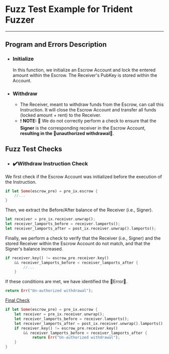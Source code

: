 # Fuzz Test Example for Trident Fuzzer

---

## Program and Errors Description

- ### Initialize
    In this function, we initialize an Escrow Account and lock the entered amount within the Escrow. The Receiver's PubKey is stored within the Account.

- ### Withdraw
    - The Receiver, meant to withdraw funds from the Escrow, can call this Instruction. It will close the Escrow Account and transfer all funds (locked amount + rent) to the Receiver.
    - ❗ **NOTE:** 🐛 We do not correctly perform a check to ensure that the **Signer** is the corresponding receiver in the Escrow Account, **resulting in the 🚨unauthorized withdrawal🚨**.

## Fuzz Test Checks
- ### ✔️Withdraw Instruction Check
We first check if the Escrow Account was initialized before the execution of the Instruction.
```rust
if let Some(escrow_pre) = pre_ix.escrow {
    //...
}
```
Then, we extract the Before/After balance of the Receiver (i.e., Signer).
```rust
let receiver = pre_ix.receiver.unwrap();
let receiver_lamports_before = receiver.lamports();
let receiver_lamports_after = post_ix.receiver.unwrap().lamports();
```
Finally, we perform a check to verify that the Receiver (i.e., Signer) and the stored Receiver within the Escrow Account do not match, and that the Signer's balance increased.
```rust
if receiver.key() != escrow_pre.receiver.key()
    && receiver_lamports_before < receiver_lamports_after {
        //...
    }
```
If these conditions are met, we have identified the 🚨Error🚨.
```rust
return Err("Un-authorized withdrawal");
```

<u> Final Check </u>
```rust
if let Some(escrow_pre) = pre_ix.escrow {
    let receiver = pre_ix.receiver.unwrap();
    let receiver_lamports_before = receiver.lamports();
    let receiver_lamports_after = post_ix.receiver.unwrap().lamports();
    if receiver.key() != escrow_pre.receiver.key()
        && receiver_lamports_before < receiver_lamports_after {
            return Err("Un-authorized withdrawal");
    }
}
```
